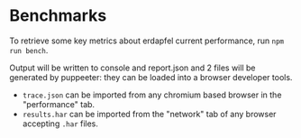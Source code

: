 # Benchmarks

To retrieve some key metrics about erdapfel current performance, run `npm run bench`.

Output will be written to console and report.json and 2 files will be generated by puppeeter: they can be loaded into a browser developer tools.

- `trace.json` can be imported from any chromium based browser in the "performance" tab.
- `results.har` can be imported from the "network" tab of any browser accepting `.har` files.
